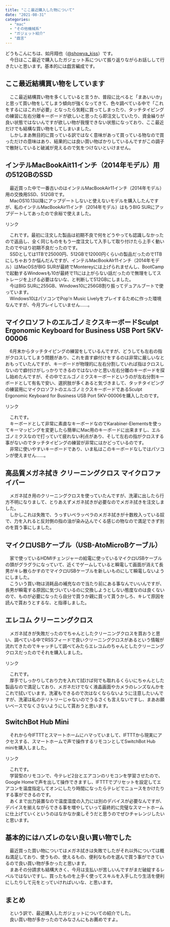 ```yaml
---
title: "ここ最近購入した物について"
date: "2021-08-31"
categories: 
  - "mac"
  - "その他機械系"
  - "ガジェット紹介"
  - "戯言"
---
```


どうもこんにちは、如月翔也（[@showya\_kiss](http://twitter.com/showya_kiss)）です。  
　今日はここ最近で購入したガジェット系について振り返りながらお話しして行きたいと思います。基本的には戯言編成です。  

## ここ最近結構買い物をしています

　ここ最近結構買い物を多くしていると言うか、普段に比べると「まあいいか」と思って買い物をしてしまう傾向が強くなってきて、色々調べている中で「これをするにはこれが必要」となったら気軽に買ってしまったり、タッチタイピングの練習に左右分離キーボードが欲しいと思ったら即注文していたり、資金繰りが良い状態ではないんですが欲しい物が我慢できない状態になっており、ここ最近だけでも結構な買い物をしてしまいました。  
　しかしまあ無目的に買っている訳ではなく意味があって買っている物なので買っただけの意味はあり、結果的には良い買い物ばかりしているんですがこの調子で散財していると破滅が見えるので気をつけないといけません。  

## インテルMacBookAit11インチ（2014年モデル）用の512GBのSSD

　最近買った中で一番古いのはインテルMacBookAir11インチ（2014年モデル）用の交換用SSD、512GBです。  
　MacOS10.13以降にアップデートしないと使えないモデルを購入したんですが、私のインテルMacBookAir11インチ（2014年モデル）はもうBIG SURにアップデートしてあったので余裕で使えました。  
<script type="text/javascript">(function(b,c,f,g,a,d,e){b.MoshimoAffiliateObject=a;b[a]=b[a]||function(){arguments.currentScript=c.currentScript||c.scripts[c.scripts.length-2];(b[a].q=b[a].q||[]).push(arguments)};c.getElementById(a)||(d=c.createElement(f),d.src=g,d.id=a,e=c.getElementsByTagName("body")[0],e.appendChild(d))})(window,document,"script","//dn.msmstatic.com/site/cardlink/bundle.js?20210203","msmaflink");msmaflink({"n":"Macrevive Mac専用SSD 512GB Mac専用アップグレードキット NVMe PCIe内蔵SSD対応モデル MacBook Air (Mid 2013-2017) MacBook Pro(Retina Late 2013-Mid 2015) Mac Pro(2013)\u0026Mini (2014) iMac(2013-2017)","b":"Kuttech","t":"B08ZRVWVCN","d":"https:\/\/m.media-amazon.com","c_p":"\/images\/I","p":["\/41AyzMm3p2L._SL500_.jpg","\/61oFMI8q1ML._SL500_.jpg","\/51C1yaeQfNL._SL500_.jpg","\/51g60FcpMNL._SL500_.jpg","\/51t+DEAU2XL._SL500_.jpg","\/41Ln3oeLVvL._SL500_.jpg","\/41XBIpF9rhL._SL500_.jpg"],"u":{"u":"https:\/\/www.amazon.co.jp\/dp\/B08ZRVWVCN","t":"amazon","r_v":""},"v":"2.1","b_l":[{"id":1,"u_tx":"Amazonで見る","u_bc":"#f79256","u_url":"https:\/\/www.amazon.co.jp\/dp\/B08ZRVWVCN","a_id":2093955,"p_id":170,"pl_id":27060,"pc_id":185,"s_n":"amazon","u_so":1},{"id":6,"u_tx":"楽天市場で見る","u_bc":"#f76956","u_url":"https:\/\/search.rakuten.co.jp\/search\/mall\/Macrevive%20Mac%E5%B0%82%E7%94%A8SSD%20512GB%20Mac%E5%B0%82%E7%94%A8%E3%82%A2%E3%83%83%E3%83%97%E3%82%B0%E3%83%AC%E3%83%BC%E3%83%89%E3%82%AD%E3%83%83%E3%83%88%20NVMe%20PCIe%E5%86%85%E8%94%B5SSD%E5%AF%BE%E5%BF%9C%E3%83%A2%E3%83%87%E3%83%AB%20MacBook%20Air%20(Mid%202013-2017)%20MacBook%20Pro(Retina%20Late%202013-Mid%202015)%20Mac%20Pro(2013)%26Mini%20(2014)%20iMac(2013-2017)\/","a_id":2093954,"p_id":54,"pl_id":27059,"pc_id":54,"s_n":"rakuten","u_so":2},{"id":7,"u_tx":"Yahoo!ショッピングで見る","u_bc":"#66a7ff","u_url":"https:\/\/shopping.yahoo.co.jp\/search?first=1\u0026p=Macrevive%20Mac%E5%B0%82%E7%94%A8SSD%20512GB%20Mac%E5%B0%82%E7%94%A8%E3%82%A2%E3%83%83%E3%83%97%E3%82%B0%E3%83%AC%E3%83%BC%E3%83%89%E3%82%AD%E3%83%83%E3%83%88%20NVMe%20PCIe%E5%86%85%E8%94%B5SSD%E5%AF%BE%E5%BF%9C%E3%83%A2%E3%83%87%E3%83%AB%20MacBook%20Air%20(Mid%202013-2017)%20MacBook%20Pro(Retina%20Late%202013-Mid%202015)%20Mac%20Pro(2013)%26Mini%20(2014)%20iMac(2013-2017)","a_id":2099557,"p_id":1225,"pl_id":27061,"pc_id":1925,"s_n":"yahoo","u_so":3}],"eid":"yPO3I","s":"s"});</script>

リンク

　これです。最初に注文した製品は初期不良で何をどうやっても認識しなかったので返品し、全く同じものをもう一度注文して入手して取り付けたら上手く動いたのでやはり初期不良だったのです。  
　SSDとしては1TBで25000円、512GBで12000円くらいの製品だったので1TBにしちゃおうか悩んだんですが、インテルMacBookAIr11インチ（2014年モデル）はMacOSがBIG SURが最終でMontereyには上げられませんし、BootCampで起動するWindowsも10が最終で11には上がらない話だったので無理をしてストレージを上げる必要はないな、と判断して512GBにしました。  
　今はBIG SURに255GB、Windows10に256GB割り振ってデュアルブートで使っています。  
　Windows10はパソコンでPop'n Music Livelyをプレイするために作った環境なんですが、今月プレイしていません……。  

## マイクロソフトのエルゴノミクスキーボードSculpt Ergonomic Keyboard for Business USB Port 5KV-00006

　6月末からタッチタイピングの練習をしているんですが、どうしても左右の指がクロスしてしまう問題があり、これを直す癖付けをするのは非常に厳しいなとおもっていたんですが、キーボードが物理的に左右分割していれば指はクロスしないので癖付けがしっかりできるのではないかと思い左右分離のキーボードを探し始めたんですが、その中でエルゴノミクスキーボードというのが左右分割キーボードとして有名で安い、選択肢が多くあると気づきまして、タッチタイピングの練習用にマイクロソフトのエルゴノミクスキーボードであるSculpt Ergonomic Keyboard for Business USB Port 5KV-00006を購入したのです。  
<script type="text/javascript">(function(b,c,f,g,a,d,e){b.MoshimoAffiliateObject=a;b[a]=b[a]||function(){arguments.currentScript=c.currentScript||c.scripts[c.scripts.length-2];(b[a].q=b[a].q||[]).push(arguments)};c.getElementById(a)||(d=c.createElement(f),d.src=g,d.id=a,e=c.getElementsByTagName("body")[0],e.appendChild(d))})(window,document,"script","//dn.msmstatic.com/site/cardlink/bundle.js?20210203","msmaflink");msmaflink({"n":"マイクロソフト キーボード ワイヤレス\/人間工学デザイン Sculpt Ergonomic Keyboard for Business USB Port 5KV-00006","b":"マイクロソフト","t":"5KV-00006","d":"https:\/\/m.media-amazon.com","c_p":"\/images\/I","p":["\/41HQ5aOhS7L._SL500_.jpg","\/31CQRPFA7gL._SL500_.jpg","\/31urRkreVvL._SL500_.jpg","\/31eCJNU0hTL._SL500_.jpg","\/410jal5XE5L._SL500_.jpg"],"u":{"u":"https:\/\/www.amazon.co.jp\/dp\/B00EN3DSS6","t":"amazon","r_v":""},"v":"2.1","b_l":[{"id":1,"u_tx":"Amazonで見る","u_bc":"#f79256","u_url":"https:\/\/www.amazon.co.jp\/dp\/B00EN3DSS6","a_id":2093955,"p_id":170,"pl_id":27060,"pc_id":185,"s_n":"amazon","u_so":1},{"id":6,"u_tx":"楽天市場で見る","u_bc":"#f76956","u_url":"https:\/\/search.rakuten.co.jp\/search\/mall\/%E3%83%9E%E3%82%A4%E3%82%AF%E3%83%AD%E3%82%BD%E3%83%95%E3%83%88%20%E3%82%AD%E3%83%BC%E3%83%9C%E3%83%BC%E3%83%89%20%E3%83%AF%E3%82%A4%E3%83%A4%E3%83%AC%E3%82%B9%2F%E4%BA%BA%E9%96%93%E5%B7%A5%E5%AD%A6%E3%83%87%E3%82%B6%E3%82%A4%E3%83%B3%20Sculpt%20Ergonomic%20Keyboard%20for%20Business%20USB%20Port%205KV-00006\/","a_id":2093954,"p_id":54,"pl_id":27059,"pc_id":54,"s_n":"rakuten","u_so":2},{"id":7,"u_tx":"Yahoo!ショッピングで見る","u_bc":"#66a7ff","u_url":"https:\/\/shopping.yahoo.co.jp\/search?first=1\u0026p=%E3%83%9E%E3%82%A4%E3%82%AF%E3%83%AD%E3%82%BD%E3%83%95%E3%83%88%20%E3%82%AD%E3%83%BC%E3%83%9C%E3%83%BC%E3%83%89%20%E3%83%AF%E3%82%A4%E3%83%A4%E3%83%AC%E3%82%B9%2F%E4%BA%BA%E9%96%93%E5%B7%A5%E5%AD%A6%E3%83%87%E3%82%B6%E3%82%A4%E3%83%B3%20Sculpt%20Ergonomic%20Keyboard%20for%20Business%20USB%20Port%205KV-00006","a_id":2099557,"p_id":1225,"pl_id":27061,"pc_id":1925,"s_n":"yahoo","u_so":3}],"eid":"tW5sL","s":"s"});</script>

リンク

　これです。  
　キーボードとして非常に素直なキーボードなのでKarabiner-Elementsを使ってキーマッピングを変更したら簡単にMac用のキーボードに出来ますし、エルゴノミクスなので打っていて疲れない利点があり、そして左右の指がクロスする事がないのでタッチタイピングの練習が非常にはかどっているのです。  
　非常に使いやすいキーボードであり、いま私はこのキーボードなしではパソコンが使えません……。  

## 高品質メガネ拭き クリーニングクロス マイクロファイバー

　メガネ拭き用のクリーニングクロスを使っていたんですが、洗濯に出したら行方不明になりまして、とりあえずメガネ拭きが必要なのでメガネ拭きを注文しました。  
　しかしこれは失敗で、うっすいペラッペラのメガネ拭きが十数枚入っている奴で、力を入れると反対側の指の油が染み込んでくる感じの物なので満足できず別のを買う事にしました。  

## マイクロUSBケーブル（USB-AtoMicroBケーブル）

　家で使っているHDMIチェンジャーの給電に使っているマイクロUSBケーブルの頭がグラグラになっていて、近くでゲームしていると瞬電して画面が消えて長男がキレ散らかすのでマイクロUSBケーブルを新しいものにして瞬電しないようにしました。  
　こういう買い物は消耗品の補充なので当たり前にある事なんでいいんですが、長男が瞬電する原因に気づいているのに交換しようとしない態度なのは良くないので、ものが必要になったら自分で買うか親に買って貰うかしろ、キレて原因を読んで貰おうとするな、と指導しました。  

## エレコム クリーニングクロス

　メガネ拭きが失敗だったのでちゃんとしたクリーニングクロスを買おうと思い、調べている中でRSSフィードで良いクリーニングクロスがあるという情報が流れてきたのでキャッチして調べてみたらエレコムのちゃんとしたクリーニングクロスだったのでそれを購入しました。  
<script type="text/javascript">(function(b,c,f,g,a,d,e){b.MoshimoAffiliateObject=a;b[a]=b[a]||function(){arguments.currentScript=c.currentScript||c.scripts[c.scripts.length-2];(b[a].q=b[a].q||[]).push(arguments)};c.getElementById(a)||(d=c.createElement(f),d.src=g,d.id=a,e=c.getElementsByTagName("body")[0],e.appendChild(d))})(window,document,"script","//dn.msmstatic.com/site/cardlink/bundle.js?20210203","msmaflink");msmaflink({"n":"エレコム クリーニングクロス 超極細繊維 Mサイズ クリーナー マイクロファイバー 水性\/油性汚れ対応 強力 ウォッシャブル 【日本製】 グレー KCT-006GY","b":"エレコム","t":"KCT-006GY","d":"https:\/\/m.media-amazon.com","c_p":"\/images\/I","p":["\/41B2jsjPbTL._SL500_.jpg","\/51dKCJwtZEL._SL500_.jpg","\/51wJpt65XOL._SL500_.jpg","\/51qPu4G+IXL._SL500_.jpg","\/51+dbWEo4AL._SL500_.jpg","\/51fwB1TviSL._SL500_.jpg","\/41tqwXZxXnL._SL500_.jpg","\/41VvmKKcUqL._SL500_.jpg"],"u":{"u":"https:\/\/www.amazon.co.jp\/dp\/B00P1TM0KI","t":"amazon","r_v":""},"v":"2.1","b_l":[{"id":1,"u_tx":"Amazonで見る","u_bc":"#f79256","u_url":"https:\/\/www.amazon.co.jp\/dp\/B00P1TM0KI","a_id":2093955,"p_id":170,"pl_id":27060,"pc_id":185,"s_n":"amazon","u_so":1},{"id":6,"u_tx":"楽天市場で見る","u_bc":"#f76956","u_url":"https:\/\/search.rakuten.co.jp\/search\/mall\/%E3%82%A8%E3%83%AC%E3%82%B3%E3%83%A0%20%E3%82%AF%E3%83%AA%E3%83%BC%E3%83%8B%E3%83%B3%E3%82%B0%E3%82%AF%E3%83%AD%E3%82%B9%20%E8%B6%85%E6%A5%B5%E7%B4%B0%E7%B9%8A%E7%B6%AD%20M%E3%82%B5%E3%82%A4%E3%82%BA%20%E3%82%AF%E3%83%AA%E3%83%BC%E3%83%8A%E3%83%BC%20%E3%83%9E%E3%82%A4%E3%82%AF%E3%83%AD%E3%83%95%E3%82%A1%E3%82%A4%E3%83%90%E3%83%BC%20%E6%B0%B4%E6%80%A7%2F%E6%B2%B9%E6%80%A7%E6%B1%9A%E3%82%8C%E5%AF%BE%E5%BF%9C%20%E5%BC%B7%E5%8A%9B%20%E3%82%A6%E3%82%A9%E3%83%83%E3%82%B7%E3%83%A3%E3%83%96%E3%83%AB%20%E3%80%90%E6%97%A5%E6%9C%AC%E8%A3%BD%E3%80%91%20%E3%82%B0%E3%83%AC%E3%83%BC%20KCT-006GY\/","a_id":2093954,"p_id":54,"pl_id":27059,"pc_id":54,"s_n":"rakuten","u_so":2},{"id":7,"u_tx":"Yahoo!ショッピングで見る","u_bc":"#66a7ff","u_url":"https:\/\/shopping.yahoo.co.jp\/search?first=1\u0026p=%E3%82%A8%E3%83%AC%E3%82%B3%E3%83%A0%20%E3%82%AF%E3%83%AA%E3%83%BC%E3%83%8B%E3%83%B3%E3%82%B0%E3%82%AF%E3%83%AD%E3%82%B9%20%E8%B6%85%E6%A5%B5%E7%B4%B0%E7%B9%8A%E7%B6%AD%20M%E3%82%B5%E3%82%A4%E3%82%BA%20%E3%82%AF%E3%83%AA%E3%83%BC%E3%83%8A%E3%83%BC%20%E3%83%9E%E3%82%A4%E3%82%AF%E3%83%AD%E3%83%95%E3%82%A1%E3%82%A4%E3%83%90%E3%83%BC%20%E6%B0%B4%E6%80%A7%2F%E6%B2%B9%E6%80%A7%E6%B1%9A%E3%82%8C%E5%AF%BE%E5%BF%9C%20%E5%BC%B7%E5%8A%9B%20%E3%82%A6%E3%82%A9%E3%83%83%E3%82%B7%E3%83%A3%E3%83%96%E3%83%AB%20%E3%80%90%E6%97%A5%E6%9C%AC%E8%A3%BD%E3%80%91%20%E3%82%B0%E3%83%AC%E3%83%BC%20KCT-006GY","a_id":2099557,"p_id":1225,"pl_id":27061,"pc_id":1925,"s_n":"yahoo","u_so":3}],"eid":"qcHcM","s":"s"});</script>

リンク

　これです。  
　厚手でしっかりしており力を入れて拭けば何でも取れるくらいにちゃんとした製品なので満足しており、メガネだけでなく液晶画面やカメラのレンズなんかをこれで拭いています。洗濯もできるので次はなくならないように注意したいんですが、洗濯は私のテリトリーじゃないのでうるさくも言えないですし、まあお願いベースでなくさないようにして貰おうと思います。

## SwitchBot Hub Mini

　それから今IFTTTとスマートホームにハマっていまして、IFTTTから現実にアクセスする、スマートホームで声で操作するリモコンとしてSwitchBot Hub miniを購入しました。  
<script type="text/javascript">(function(b,c,f,g,a,d,e){b.MoshimoAffiliateObject=a;b[a]=b[a]||function(){arguments.currentScript=c.currentScript||c.scripts[c.scripts.length-2];(b[a].q=b[a].q||[]).push(arguments)};c.getElementById(a)||(d=c.createElement(f),d.src=g,d.id=a,e=c.getElementsByTagName("body")[0],e.appendChild(d))})(window,document,"script","//dn.msmstatic.com/site/cardlink/bundle.js?20210203","msmaflink");msmaflink({"n":"SwitchBot スイッチボット スマートホーム 学習リモコン Alexa - Google Home IFTTT イフト Siriに対応 SwitchBot Hub Mini","b":"スイッチボット(SwitchBot)","t":"W0202200","d":"https:\/\/m.media-amazon.com","c_p":"\/images\/I","p":["\/31aqoSpMWRS._SL500_.jpg","\/41f1dv1QCGS._SL500_.jpg","\/31rZSA5fywS._SL500_.jpg","\/51VP1Nk7lhS._SL500_.jpg","\/41RbV25qkVS._SL500_.jpg","\/41HFsuVJgES._SL500_.jpg","\/51j4fD5FyES._SL500_.jpg"],"u":{"u":"https:\/\/www.amazon.co.jp\/dp\/B07TTH5TMW","t":"amazon","r_v":""},"v":"2.1","b_l":[{"id":1,"u_tx":"Amazonで見る","u_bc":"#f79256","u_url":"https:\/\/www.amazon.co.jp\/dp\/B07TTH5TMW","a_id":2093955,"p_id":170,"pl_id":27060,"pc_id":185,"s_n":"amazon","u_so":1},{"id":6,"u_tx":"楽天市場で見る","u_bc":"#f76956","u_url":"https:\/\/search.rakuten.co.jp\/search\/mall\/SwitchBot%20%E3%82%B9%E3%82%A4%E3%83%83%E3%83%81%E3%83%9C%E3%83%83%E3%83%88%20%E3%82%B9%E3%83%9E%E3%83%BC%E3%83%88%E3%83%9B%E3%83%BC%E3%83%A0%20%E5%AD%A6%E7%BF%92%E3%83%AA%E3%83%A2%E3%82%B3%E3%83%B3%20Alexa%20-%20Google%20Home%20IFTTT%20%E3%82%A4%E3%83%95%E3%83%88%20Siri%E3%81%AB%E5%AF%BE%E5%BF%9C%20SwitchBot%20Hub%20Mini\/","a_id":2093954,"p_id":54,"pl_id":27059,"pc_id":54,"s_n":"rakuten","u_so":2},{"id":7,"u_tx":"Yahoo!ショッピングで見る","u_bc":"#66a7ff","u_url":"https:\/\/shopping.yahoo.co.jp\/search?first=1\u0026p=SwitchBot%20%E3%82%B9%E3%82%A4%E3%83%83%E3%83%81%E3%83%9C%E3%83%83%E3%83%88%20%E3%82%B9%E3%83%9E%E3%83%BC%E3%83%88%E3%83%9B%E3%83%BC%E3%83%A0%20%E5%AD%A6%E7%BF%92%E3%83%AA%E3%83%A2%E3%82%B3%E3%83%B3%20Alexa%20-%20Google%20Home%20IFTTT%20%E3%82%A4%E3%83%95%E3%83%88%20Siri%E3%81%AB%E5%AF%BE%E5%BF%9C%20SwitchBot%20Hub%20Mini","a_id":2099557,"p_id":1225,"pl_id":27061,"pc_id":1925,"s_n":"yahoo","u_so":3}],"eid":"RoyPQ","s":"s"});</script>

リンク

　これです。  
　学習型のリモコンで、今テレビ2台とエアコンのリモコンを学習させたので、Google Homeで声を出して操作できますし、IFTTTでプリセットを設定してエアコンを温度指定してオンにしたり時間になったらテレビでニュースをかけたりする事ができるのです。  
　あくまで出力装置なので温度湿度の入力には別のデバイスが必要なんですが、デバイスを揃えながらできる事を増やしていって最終的に完璧なスマートホームに仕上げていくというのはなかなか楽しそうだと思うのでぜひチャレンジしたいと思います。  

## 基本的にはハズレのない良い買い物でした

　最近買った買い物についてはメガネ拭きは失敗でしたがそれ以外については概ね満足しており、使うもの、使えるもの、便利なものを選んで買う事ができているので良い買い物が多かったと思います。  
　まあその分請求も結構大きく、今月は支払いが苦しいんですがまだ破綻するレベルではないですし、買ったものを上手く使ってスキルを入手したり生活を便利にしたりして元をとっていければいいな、と思います。  

## まとめ

　という訳で、最近購入したガジェットについての紹介でした。  
　良い買い物が多かったのでみなさんにもお薦めですよ。
